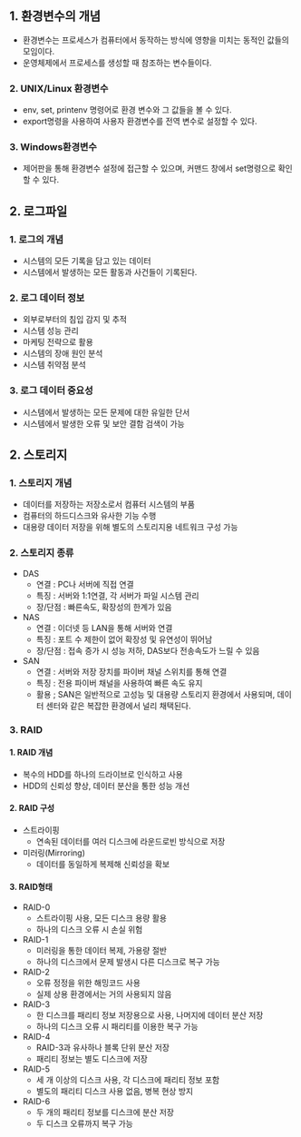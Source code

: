 ## 1. 환경변수의 개념
- 환경변수는 프로세스가 컴퓨터에서 동작하는 방식에 영향을 미치는 동적인 값들의 모임이다.
- 운영체제에서 프로세스를 생성할 때 참조하는 변수들이다.

### 2. UNIX/Linux 환경변수
- env, set, printenv 명령어로 환경 변수와 그 값들을 볼 수 있다.
- export명령을 사용하여 사용자 환경변수를 전역 변수로 설정할 수 있다.

### 3. Windows환경변수
- 제어판을 통해 환경변수 설정에 접근할 수 있으며, 커맨드 창에서 set명령으로 확인할 수 있다.

## 2. 로그파일
### 1. 로그의 개념
- 시스템의 모든 기록을 담고 있는 데이터
- 시스템에서 발생하는 모든 활동과 사건들이 기록된다.

### 2. 로그 데이터 정보
- 외부로부터의 침입 감지 및 추적
- 시스템 성능 관리
- 마케팅 전략으로 활용
- 시스템의 장애 원인 분석
- 시스템 취약점 분석

### 3. 로그 데이터 중요성
- 시스템에서 발생하는 모든 문제에 대한 유일한 단서
- 시스템에서 발생한 오류 및 보안 결함 검색이 가능

## 2. 스토리지
### 1. 스토리지 개념
- 데이터를 저장하는 저장소로서 컴퓨터 시스템의 부품
- 컴퓨터의 하드디스크와 유사한 기능 수행
- 대용량 데이터 저장을 위해 별도의 스토리지용 네트워크 구성 가능

### 2. 스토리지 종류
- DAS
  - 연결 : PC나 서버에 직접 연결
  - 특징 : 서버와 1:1연결, 각 서버가 파일 시스템 관리
  - 장/단점 : 빠른속도, 확장성의 한계가 있음
- NAS
  - 연결 : 이더넷 등 LAN을 통해 서버와 연결
  - 특징 : 포트 수 제한이 없어 확장성 및 유연성이 뛰어남
  - 장/단점 : 접속 증가 시 성능 저하, DAS보다 전송속도가 느릴 수 있음
- SAN
  - 연결 : 서버와 저장 장치를 파이버 채널 스위치를 통해 연결
  - 특징 : 전용 파이버 채널을 사용하여 빠른 속도 유지
  - 활용 ; SAN은 일반적으로 고성능 및 대용량 스토리지 환경에서 사용되며, 데이터 센터와 같은 복잡한 환경에서 널리 채택된다.

### 3. RAID
#### 1. RAID 개념
- 복수의 HDD를 하나의 드라이브로 인식하고 사용
- HDD의 신뢰성 향상, 데이터 분산을 통한 성능 개선

#### 2. RAID 구성
- 스트라이핑
  - 연속된 데이터를 여러 디스크에 라운드로빈 방식으로 저장
- 미러링(Mirroring)
  - 데이터를 동일하게 복제해 신뢰성을 확보

#### 3. RAID형태
- RAID-0
  - 스트라이핑 사용, 모든 디스크 용량 활용
  - 하나의 디스크 오류 시 손실 위험
- RAID-1
  - 미러링을 통한 데이터 복제, 가용량 절반
  - 하나의 디스크에서 문제 발생시 다른 디스크로 복구 가능
- RAID-2
  - 오류 정정을 위한 해밍코드 사용
  - 실제 상용 환경에서는 거의 사용되지 않음
- RAID-3
  - 한 디스크를 패리티 정보 저장용으로 사용, 나머지에 데이터 분산 저장
  - 하나의 디스크 오류 시 패리티를 이용한 복구 가능
- RAID-4
  - RAID-3과 유사하나 블록 단위 분산 저장
  - 패리티 정보는 별도 디스크에 저장
- RAID-5
  - 세 개 이상의 디스크 사용, 각 디스크에 패리티 정보 포함
  - 별도의 패리티 디스크 사용 없음, 병복 현상 방지
- RAID-6
  - 두 개의 패리티 정보를 디스크에 분산 저장
  - 두 디스크 오류까지 복구 가능
